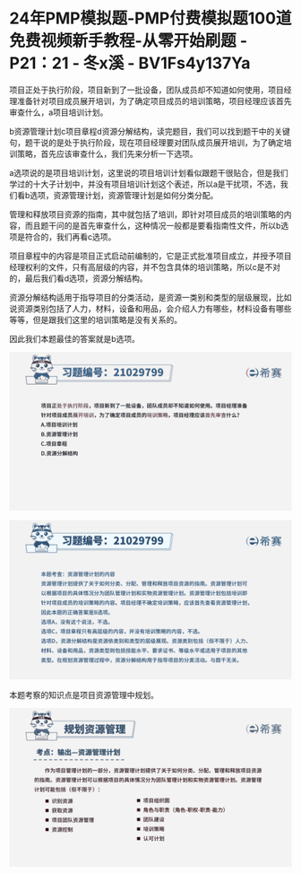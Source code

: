 # 24年PMP模拟题-PMP付费模拟题100道免费视频新手教程-从零开始刷题 - P21：21 - 冬x溪 - BV1Fs4y137Ya

项目正处于执行阶段，项目新到了一批设备，团队成员却不知道如何使用，项目经理准备针对项目成员展开培训，为了确定项目成员的培训策略，项目经理应该首先审查什么，a项目培训计划。

b资源管理计划c项目章程d资源分解结构，读完题目，我们可以找到题干中的关键句，题干说的是处于执行阶段，现在项目经理要对团队成员展开培训，为了确定培训策略，首先应该审查什么，我们先来分析一下选项。

a选项说的是项目培训计划，这里说的项目培训计划看似跟题干很贴合，但是我们学过的十大子计划中，并没有项目培训计划这个表述，所以a是干扰项，不选，我们看b选项，资源管理计划，资源管理计划是如何分类分配。

管理和释放项目资源的指南，其中就包括了培训，即针对项目成员的培训策略的内容，而且题干问的是首先审查什么，这种情况一般都是要看指南性文件，所以b选项是符合的，我们再看c选项。

项目章程中的内容是项目正式启动前编制的，它是正式批准项目成立，并授予项目经理权利的文件，只有高层级的内容，并不包含具体的培训策略，所以c是不对的，最后我们看d选项，资源分解结构。

资源分解结构适用于指导项目的分类活动，是资源一类别和类型的层级展现，比如说资源类别包括了人力，材料，设备和用品，会介绍人力有哪些，材料设备有哪些等等，但是跟我们这里的培训策略是没有关系的。

因此我们本题最佳的答案就是b选项。

![](img/507a9772068b1e9e5390975af685a08c_1.png)

![](img/507a9772068b1e9e5390975af685a08c_2.png)

本题考察的知识点是项目资源管理中规划。

![](img/507a9772068b1e9e5390975af685a08c_4.png)